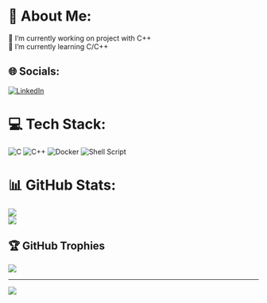 # 💫 About Me:
🔭 I’m currently working on project with C++ <br>🌱 I’m currently learning C/C++


## 🌐 Socials:
[![LinkedIn](https://img.shields.io/badge/LinkedIn-%230077B5.svg?logo=linkedin&logoColor=white)](https://linkedin.com/in/julien-dutschke) 

# 💻 Tech Stack:
![C](https://img.shields.io/badge/c-%2300599C.svg?style=for-the-badge&logo=c&logoColor=white) ![C++](https://img.shields.io/badge/c++-%2300599C.svg?style=for-the-badge&logo=c%2B%2B&logoColor=white) ![Docker](https://img.shields.io/badge/docker-%230db7ed.svg?style=for-the-badge&logo=docker&logoColor=white) ![Shell Script](https://img.shields.io/badge/shell_script-%23121011.svg?style=for-the-badge&logo=gnu-bash&logoColor=white)
# 📊 GitHub Stats:
![](https://github-readme-streak-stats.herokuapp.com/?user=Dutschke-julien&theme=gotham&hide_border=false)<br/>
![](https://github-readme-stats.vercel.app/api/top-langs/?username=Dutschke-julien&theme=gotham&hide_border=false&include_all_commits=true&count_private=false&layout=compact)

## 🏆 GitHub Trophies
![](https://github-profile-trophy.vercel.app/?username=Dutschke-julien&theme=radical&no-frame=true&no-bg=false&margin-w=4)

---
[![](https://visitcount.itsvg.in/api?id=Dutschke-julien&icon=9&color=7)](https://visitcount.itsvg.in)

<!-- Proudly created with GPRM ( https://gprm.itsvg.in ) -->
